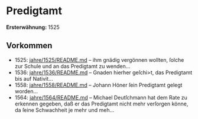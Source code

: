 # Predigtamt

**Ersterwähnung:** 1525

## Vorkommen
- 1525: [jahre/1525/README.md](../jahre/1525/README.md) – ihm gnädig vergönnen wollten, ſolche
zur Schule und an das Predigtamt zu wenden...
- 1536: [jahre/1536/README.md](../jahre/1536/README.md) – Gnaden
hierher geſchi>t, das Predigtamt bis auf Nativit...
- 1558: [jahre/1558/README.md](../jahre/1558/README.md) – Johann Höner ſein Predigtamt gelegt worden...
- 1564: [jahre/1564/README.md](../jahre/1564/README.md) – Michael Deutſchmann hat dem Rate zu erkennen
gegeben, daß er das Predigtamt nicht mehr verſorgen
könne, da ſeine Schwachheit je mehr und meh...
